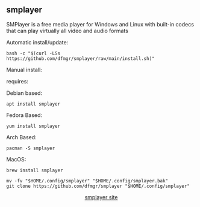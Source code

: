 ## smplayer  
  
SMPlayer is a free media player for Windows and Linux with built-in codecs that can play virtually all video and audio formats  
  
Automatic install/update:

```shell
bash -c "$(curl -LSs https://github.com/dfmgr/smplayer/raw/main/install.sh)"
```

Manual install:
  
requires:

Debian based:

```shell
apt install smplayer
```  

Fedora Based:

```shell
yum install smplayer
```  

Arch Based:

```shell
pacman -S smplayer
```  

MacOS:  

```shell
brew install smplayer
```
  
```shell
mv -fv "$HOME/.config/smplayer" "$HOME/.config/smplayer.bak"
git clone https://github.com/dfmgr/smplayer "$HOME/.config/smplayer"
```
  
<p align=center>
  <a href="https://www.smplayer.info" target="_blank" rel="noopener noreferrer">smplayer site</a>
</p>  

